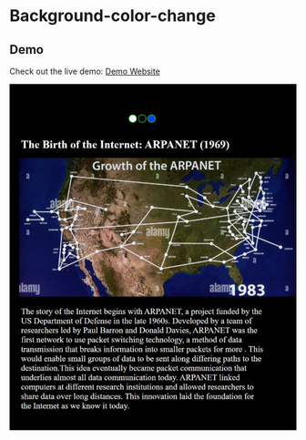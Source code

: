 # Background-color-change
## Demo

Check out the live demo: [Demo Website](https://amiteshmaurya9.github.io/Background-color-change/)

![Website Screenshot](Screenshot_bg.jpeg) <!-- For local images -->

